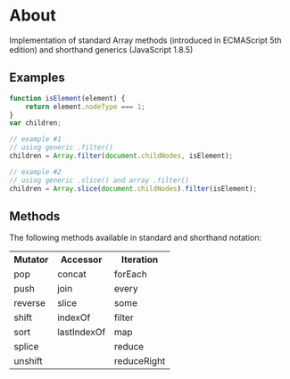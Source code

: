 # About
Implementation of standard Array methods (introduced in ECMAScript 5th edition) and shorthand generics (JavaScript 1.8.5)

## Examples
```javascript
function isElement(element) {
	return element.nodeType === 1;
}
var children;

// example #1 
// using generic .filter()
children = Array.filter(document.childNodes, isElement);

// example #2
// using generic .slice() and array .filter()
children = Array.slice(document.childNodes).filter(isElement);
```
## Methods
The following methods available in standard and shorthand notation:

<table>
    <tr>
        <th>Mutator</th>
        <th>Accessor</th>
        <th>Iteration</th>
    </tr>
    <tr>
        <td>pop</td>
        <td>concat</td>
        <td>forEach</td>
    </tr>
     <tr>
        <td>push</td>
        <td>join</td>
        <td>every</td>
    </tr>
    <tr>
        <td>reverse</td>
        <td>slice</td>
        <td>some</td>
    </tr>
    <tr>
        <td>shift</td>
        <td>indexOf</td>
        <td>filter</td>
    </tr>
    <tr>
        <td>sort</td>
        <td>lastIndexOf</td>
        <td>map</td>
    </tr>
    <tr>
        <td>splice</td>
        <td></td>
        <td>reduce</td>
    </tr>
    <tr>
        <td>unshift</td>
        <td></td>
        <td>reduceRight</td>
    </tr>
</table>
